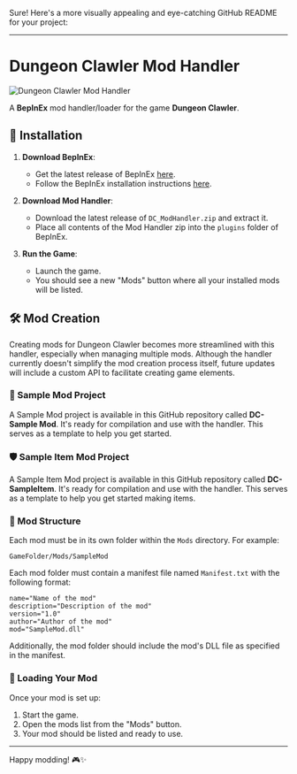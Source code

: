 Sure! Here's a more visually appealing and eye-catching GitHub README for your project:

---

# Dungeon Clawler Mod Handler

![Dungeon Clawler Mod Handler](https://your-image-link.com/banner.png)

A **BepInEx** mod handler/loader for the game **Dungeon Clawler**.

## 🚀 Installation

1. **Download BepInEx**:
    - Get the latest release of BepInEx [here](https://github.com/BepInEx/BepInEx/releases/tag/v5.4.23.2).
    - Follow the BepInEx installation instructions [here](https://docs.bepinex.dev/articles/user_guide/installation/index.html).

2. **Download Mod Handler**:
    - Download the latest release of `DC_ModHandler.zip` and extract it.
    - Place all contents of the Mod Handler zip into the `plugins` folder of BepInEx.

3. **Run the Game**:
    - Launch the game.
    - You should see a new "Mods" button where all your installed mods will be listed.

## 🛠️ Mod Creation

Creating mods for Dungeon Clawler becomes more streamlined with this handler, especially when managing multiple mods. Although the handler currently doesn't simplify the mod creation process itself, future updates will include a custom API to facilitate creating game elements.

### 🔧 Sample Mod Project

A Sample Mod project is available in this GitHub repository called **DC-Sample Mod**. It's ready for compilation and use with the handler. This serves as a template to help you get started.

### 🛡️ Sample Item Mod Project

A Sample Item Mod project is available in this GitHub repository called **DC-SampleItem**. It's ready for compilation and use with the handler. This serves as a template to help you get started making items.

### 📂 Mod Structure

Each mod must be in its own folder within the `Mods` directory. For example:

```
GameFolder/Mods/SampleMod
```

Each mod folder must contain a manifest file named `Manifest.txt` with the following format:

```plaintext
name="Name of the mod"
description="Description of the mod"
version="1.0"
author="Author of the mod"
mod="SampleMod.dll"
```

Additionally, the mod folder should include the mod's DLL file as specified in the manifest.

### 🚀 Loading Your Mod

Once your mod is set up:
1. Start the game.
2. Open the mods list from the "Mods" button.
3. Your mod should be listed and ready to use.

---

Happy modding! 🎮✨
